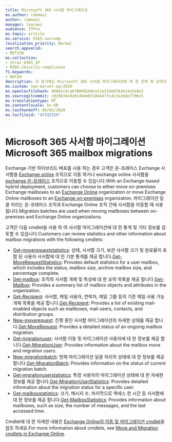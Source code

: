 ```yaml
---
title: Microsoft 365 사서함 마이그레이션
ms.author: robmazz
author: robmazz
manager: laurawi
audience: ITPro
ms.topic: article
ms.service: O365-seccomp
localization_priority: Normal
search.appverid:
- MET150
ms.collection:
- Strat_O365_IP
- M365-security-compliance
f1.keywords:
- NOCSH
description: 이 문서에는 Microsoft 365 사서함 마이그레이션에 대 한 간략 한 요약과 마이그레이션에 사용 되는 cmdlet 목록이 포함 되어 있습니다.
ms.custom: seo-marvel-apr2020
ms.openlocfilehash: 86681cbca6f0899268ce11e233e8781619cb18e3
ms.sourcegitcommit: c029834c8a914b4e072de847fc4c3a3dde7790c5
ms.translationtype: MT
ms.contentlocale: ko-KR
ms.lasthandoff: 09/02/2020
ms.locfileid: "47332319"
---
```

# <a name="microsoft-365-mailbox-migrations"></a><span data-ttu-id="6f3a7-103">Microsoft 365 사서함 마이그레이션</span><span class="sxs-lookup"><span data-stu-id="6f3a7-103">Microsoft 365 mailbox migrations</span></span>

<span data-ttu-id="6f3a7-104">Exchange 기반 하이브리드 배포를 사용 하는 경우 고객은 온-프레미스 Exchange 사서함을 [Exchange online](https://docs.microsoft.com/Exchange/exchange-online) 조직으로 이동 하거나 exchange online 사서함을 [exchange 온-프레미스](https://docs.microsoft.com/Exchange/exchange-server) 조직으로 이동할 수 있습니다.</span><span class="sxs-lookup"><span data-stu-id="6f3a7-104">With an Exchange-based hybrid deployment, customers can choose to either move on-premises Exchange mailboxes to an [Exchange Online](https://docs.microsoft.com/Exchange/exchange-online) organization or move Exchange Online mailboxes to an [Exchange on-premises](https://docs.microsoft.com/Exchange/exchange-server) organization.</span></span> <span data-ttu-id="6f3a7-105">마이그레이션 일괄 처리는 온-프레미스 조직과 Exchange Online 조직 간에 사서함을 이동할 때 사용 됩니다.</span><span class="sxs-lookup"><span data-stu-id="6f3a7-105">Migration batches are used when moving mailboxes between on-premises and Exchange Online organizations.</span></span>

<span data-ttu-id="6f3a7-106">고객은 다음 cmdlet을 사용 하 여 사서함 마이그레이션에 대 한 통계 및 기타 정보를 검토할 수 있습니다.</span><span class="sxs-lookup"><span data-stu-id="6f3a7-106">Customers can review statistics and other information about mailbox migrations with the following cmdlets:</span></span>

- <span data-ttu-id="6f3a7-107">[Get-moverequeststatistics](https://docs.microsoft.com/powershell/module/exchange/move-and-migration/Get-MoveRequestStatistics?view=exchange-ps): 상태, 사서함 크기, 보관 사서함 크기 및 완료율이 포함 된 사용자 사서함에 대 한 기본 통계를 제공 합니다.</span><span class="sxs-lookup"><span data-stu-id="6f3a7-107">[Get-MoveRequestStatistics](https://docs.microsoft.com/powershell/module/exchange/move-and-migration/Get-MoveRequestStatistics?view=exchange-ps): Provides default statistics for a user mailbox, which includes the status, mailbox size, archive mailbox size, and percentage complete.</span></span>
- <span data-ttu-id="6f3a7-108">[Get-mailbox](https://docs.microsoft.com/powershell/module/exchange/mailboxes/Get-Mailbox?view=exchange-ps
): 조직의 사서함 개체 및 특성에 대 한 요약 목록을 제공 합니다.</span><span class="sxs-lookup"><span data-stu-id="6f3a7-108">[Get-Mailbox](https://docs.microsoft.com/powershell/module/exchange/mailboxes/Get-Mailbox?view=exchange-ps
): Provides a summary list of mailbox objects and attributes in the organization.</span></span>
- <span data-ttu-id="6f3a7-109">[Get-Recipient](https://docs.microsoft.com/powershell/module/exchange/users-and-groups/Get-Recipient?view=exchange-ps): 사서함, 메일 사용자, 연락처, 메일 그룹 등의 기존 메일 사용 가능 개체 목록을 제공 합니다.</span><span class="sxs-lookup"><span data-stu-id="6f3a7-109">[Get-Recipient](https://docs.microsoft.com/powershell/module/exchange/users-and-groups/Get-Recipient?view=exchange-ps): Provides a list of existing mail-enabled objects such as mailboxes, mail users, contacts, and distribution groups.</span></span>
- <span data-ttu-id="6f3a7-110">[New-moverequest](https://docs.microsoft.com/powershell/module/exchange/move-and-migration/Get-MoveRequest?view=exchange-ps): 진행 중인 사서함 마이그레이션의 자세한 상태를 제공 합니다.</span><span class="sxs-lookup"><span data-stu-id="6f3a7-110">[Get-MoveRequest](https://docs.microsoft.com/powershell/module/exchange/move-and-migration/Get-MoveRequest?view=exchange-ps): Provides a detailed status of an ongoing mailbox migration.</span></span>
- <span data-ttu-id="6f3a7-111">[Get-migrationuser](https://docs.microsoft.com/powershell/module/exchange/move-and-migration/Get-MigrationUser?view=exchange-ps): 사서함 이동 및 마이그레이션 사용자에 대 한 정보를 제공 합니다.</span><span class="sxs-lookup"><span data-stu-id="6f3a7-111">[Get-MigrationUser](https://docs.microsoft.com/powershell/module/exchange/move-and-migration/Get-MigrationUser?view=exchange-ps): Provides information about the mailbox move and migration users.</span></span>
- <span data-ttu-id="6f3a7-112">[New-migrationbatch](https://docs.microsoft.com/powershell/module/exchange/move-and-migration/Get-MigrationBatch?view=exchange-ps): 현재 마이그레이션 일괄 처리의 상태에 대 한 정보를 제공 합니다.</span><span class="sxs-lookup"><span data-stu-id="6f3a7-112">[Get-MigrationBatch](https://docs.microsoft.com/powershell/module/exchange/move-and-migration/Get-MigrationBatch?view=exchange-ps): Provides information on the status of current migration batch.</span></span>
- <span data-ttu-id="6f3a7-113">[Get-migrationuserstatistics](https://docs.microsoft.com/powershell/module/exchange/move-and-migration/Get-MigrationUserStatistics?view=exchange-ps): 특정 사용자의 마이그레이션 상태에 대 한 자세한 정보를 제공 합니다.</span><span class="sxs-lookup"><span data-stu-id="6f3a7-113">[Get-MigrationUserStatistics](https://docs.microsoft.com/powershell/module/exchange/move-and-migration/Get-MigrationUserStatistics?view=exchange-ps): Provides detailed information about the migration status for a specific user.</span></span>
- <span data-ttu-id="6f3a7-114">[Get-mailboxstatistics](https://docs.microsoft.com/powershell/module/exchange/mailboxes/Get-MailboxStatistics?view=exchange-ps): 크기, 메시지 수, 마지막으로 액세스 한 시간 등 사서함에 대 한 정보를 제공 합니다.</span><span class="sxs-lookup"><span data-stu-id="6f3a7-114">[Get-MailboxStatistics](https://docs.microsoft.com/powershell/module/exchange/mailboxes/Get-MailboxStatistics?view=exchange-ps): Provides information about mailboxes, such as size, the number of messages, and the last accessed time.</span></span>

<span data-ttu-id="6f3a7-115">Cmdlet에 대 한 자세한 내용은 [Exchange Online의 이동 및 마이그레이션 cmdlet](https://docs.microsoft.com/powershell/exchange/exchange-online/exchange-online-powershell?view=exchange-ps)을 참조 하세요.</span><span class="sxs-lookup"><span data-stu-id="6f3a7-115">For more information about cmdlets, see [Move and Migration cmdlets in Exchange Online](https://docs.microsoft.com/powershell/exchange/exchange-online/exchange-online-powershell?view=exchange-ps).</span></span>
